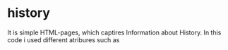 # history
It is simple HTML-pages, which captires Information about History. In this code i used different atribures such as
